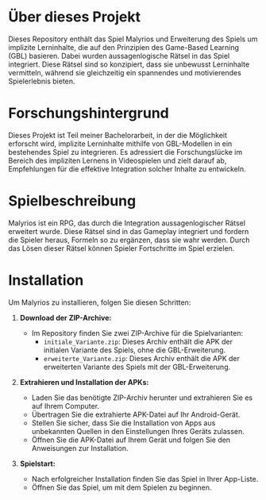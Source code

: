 # Über dieses Projekt
Dieses Repository enthält das Spiel Malyrios und Erweiterung des Spiels um implizite Lerninhalte, die auf den Prinzipien des Game-Based Learning (GBL) basieren. Dabei wurden aussagenlogische Rätsel in das Spiel integriert. Diese Rätsel sind so konzipiert, dass sie unbewusst Lerninhalte vermitteln, während sie gleichzeitig ein spannendes und motivierendes Spielerlebnis bieten.

# Forschungshintergrund
Dieses Projekt ist Teil meiner Bachelorarbeit, in der die Möglichkeit erforscht wird, implizite Lerninhalte mithilfe von GBL-Modellen in ein bestehendes Spiel zu integrieren. Es adressiert die Forschungslücke im Bereich des impliziten Lernens in Videospielen und zielt darauf ab, Empfehlungen für die effektive Integration solcher Inhalte zu entwickeln.

# Spielbeschreibung
Malyrios ist ein RPG, das durch die Integration aussagenlogischer Rätsel erweitert wurde. Diese Rätsel sind in das Gameplay integriert und fordern die Spieler heraus, Formeln so zu ergänzen, dass sie wahr werden. Durch das Lösen dieser Rätsel können Spieler Fortschritte im Spiel erzielen.

# Installation

Um Malyrios zu installieren, folgen Sie diesen Schritten:

1. **Download der ZIP-Archive:**
   - Im Repository finden Sie zwei ZIP-Archive für die Spielvarianten:
     - `initiale_Variante.zip`: Dieses Archiv enthält die APK der initialen Variante des Spiels, ohne die GBL-Erweiterung.
     - `erweiterte_Variante.zip`: Dieses Archiv enthält die APK der erweiterten Variante des Spiels mit der GBL-Erweiterung.

2. **Extrahieren und Installation der APKs:**
   - Laden Sie das benötigte ZIP-Archiv herunter und extrahieren Sie es auf Ihrem Computer.
   - Übertragen Sie die extrahierte APK-Datei auf Ihr Android-Gerät.
   - Stellen Sie sicher, dass Sie die Installation von Apps aus unbekannten Quellen in den Einstellungen Ihres Geräts zulassen.
   - Öffnen Sie die APK-Datei auf Ihrem Gerät und folgen Sie den Anweisungen zur Installation.

3. **Spielstart:**
   - Nach erfolgreicher Installation finden Sie das Spiel in Ihrer App-Liste.
   - Öffnen Sie das Spiel, um mit dem Spielen zu beginnen.